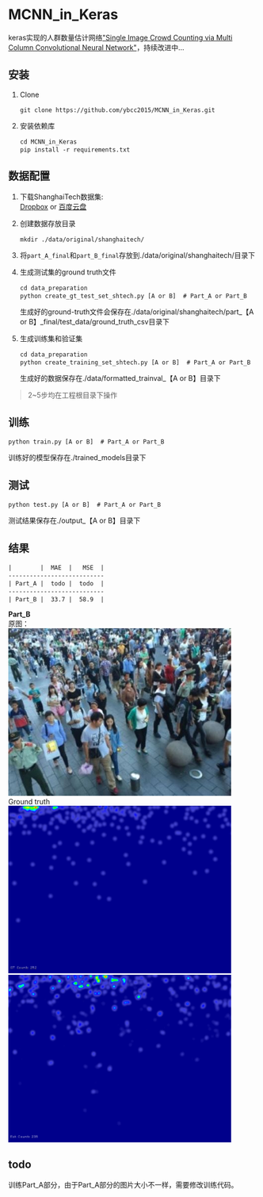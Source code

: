 # MCNN_in_Keras
keras实现的人群数量估计网络["Single Image Crowd Counting via Multi Column Convolutional Neural Network"](https://www.cv-foundation.org/openaccess/content_cvpr_2016/papers/Zhang_Single-Image_Crowd_Counting_CVPR_2016_paper.pdf)，持续改进中...

## 安装
1. Clone
    ```shell
    git clone https://github.com/ybcc2015/MCNN_in_Keras.git
    ```

2. 安装依赖库
    ```shell
    cd MCNN_in_Keras
    pip install -r requirements.txt
    ```

## 数据配置
1. 下载ShanghaiTech数据集:    
    [Dropbox](https://www.dropbox.com/s/fipgjqxl7uj8hd5/ShanghaiTech.zip?dl=0)
    or [百度云盘](http://pan.baidu.com/s/1nuAYslz)

2. 创建数据存放目录
    ```shell
    mkdir ./data/original/shanghaitech/
    ```

3. 将```part_A_final```和```part_B_final```存放到./data/original/shanghaitech/目录下

4. 生成测试集的ground truth文件
    ```shell
    cd data_preparation
    python create_gt_test_set_shtech.py [A or B]  # Part_A or Part_B
    ```
    生成好的ground-truth文件会保存在./data/original/shanghaitech/part_【A or B】_final/test_data/ground_truth_csv目录下
    
5. 生成训练集和验证集
    ```shell
    cd data_preparation
    python create_training_set_shtech.py [A or B]  # Part_A or Part_B
    ```
    生成好的数据保存在./data/formatted_trainval_【A or B】目录下

>2~5步均在工程根目录下操作

## 训练
```shell
python train.py [A or B]  # Part_A or Part_B
```
训练好的模型保存在./trained_models目录下

## 测试
```shell
python test.py [A or B]  # Part_A or Part_B
```
测试结果保存在./output_【A or B】目录下

## 结果

    |        |  MAE  |   MSE  |
    ---------------------------
    | Part_A |  todo |  todo  |
    ---------------------------
    | Part_B |  33.7 |  58.9  |

**Part_B**   
原图：  
![原图](./examples/IMG_148.jpg)   
Ground truth    
![GT](./examples/heatmap_gt_IMG_148.png "Ground Truth") ![Estimate](./examples/heatmap_IMG_148.png "Estimate")


## todo
训练Part_A部分，由于Part_A部分的图片大小不一样，需要修改训练代码。